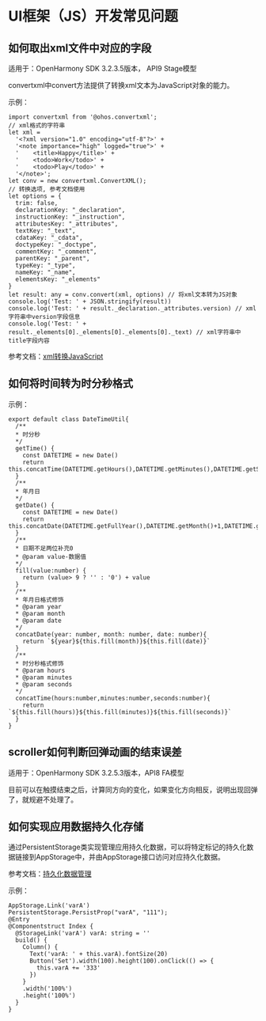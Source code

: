 # UI框架（JS）开发常见问题

## 如何取出xml文件中对应的字段

适用于：OpenHarmony SDK 3.2.3.5版本， API9 Stage模型

convertxml中convert方法提供了转换xml文本为JavaScript对象的能力。

示例：

  
```
import convertxml from '@ohos.convertxml';
// xml格式的字符串
let xml =
  '<?xml version="1.0" encoding="utf-8"?>' +
  '<note importance="high" logged="true">' +
  '    <title>Happy</title>' +
  '    <todo>Work</todo>' +
  '    <todo>Play</todo>' +
  '</note>';
let conv = new convertxml.ConvertXML();
// 转换选项, 参考文档使用
let options = {
  trim: false,
  declarationKey: "_declaration",
  instructionKey: "_instruction",
  attributesKey: "_attributes",
  textKey: "_text",
  cdataKey: "_cdata",
  doctypeKey: "_doctype",
  commentKey: "_comment",
  parentKey: "_parent",
  typeKey: "_type",
  nameKey: "_name",
  elementsKey: "_elements"
}
let result: any = conv.convert(xml, options) // 将xml文本转为JS对象
console.log('Test: ' + JSON.stringify(result))
console.log('Test: ' + result._declaration._attributes.version) // xml字符串中version字段信息
console.log('Test: ' + result._elements[0]._elements[0]._elements[0]._text) // xml字符串中title字段内容
```

参考文档：[xml转换JavaScript](../reference/apis/js-apis-convertxml.md)

## 如何将时间转为时分秒格式

示例：

  
```
export default class DateTimeUtil{
  /**
  * 时分秒
  */
  getTime() {
    const DATETIME = new Date()
    return this.concatTime(DATETIME.getHours(),DATETIME.getMinutes(),DATETIME.getSeconds())
  }
  /**
  * 年月日
  */
  getDate() {
    const DATETIME = new Date()
    return this.concatDate(DATETIME.getFullYear(),DATETIME.getMonth()+1,DATETIME.getDate())
  }
  /**
  * 日期不足两位补充0
  * @param value-数据值
  */
  fill(value:number) {
    return (value> 9 ? '' : '0') + value
  }
  /**
  * 年月日格式修饰
  * @param year
  * @param month
  * @param date
  */
  concatDate(year: number, month: number, date: number){
    return `${year}${this.fill(month)}${this.fill(date)}`
  }
  /**
  * 时分秒格式修饰
  * @param hours
  * @param minutes
  * @param seconds
  */
  concatTime(hours:number,minutes:number,seconds:number){
    return `${this.fill(hours)}${this.fill(minutes)}${this.fill(seconds)}`
  }
}

```

## scroller如何判断回弹动画的结束误差

适用于：OpenHarmony SDK 3.2.5.3版本，API8 FA模型

目前可以在触摸结束之后，计算同方向的变化，如果变化方向相反，说明出现回弹了，就规避不处理了。


## 如何实现应用数据持久化存储

通过PersistentStorage类实现管理应用持久化数据，可以将特定标记的持久化数据链接到AppStorage中，并由AppStorage接口访问对应持久化数据。

参考文档：[持久化数据管理](../ui/ts-application-states-apis-persistentstorage.md)

示例：

  
```
AppStorage.Link('varA')
PersistentStorage.PersistProp("varA", "111");
@Entry
@Componentstruct Index {
  @StorageLink('varA') varA: string = ''
  build() {
    Column() {
      Text('varA: ' + this.varA).fontSize(20)
      Button('Set').width(100).height(100).onClick(() => {
        this.varA += '333'
      })
    }
    .width('100%')
    .height('100%')
  }
}
```
